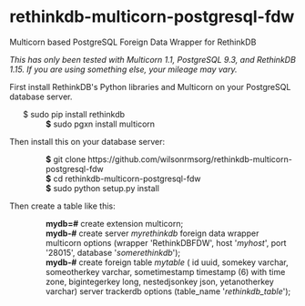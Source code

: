 rethinkdb-multicorn-postgresql-fdw
==================================

Multicorn based PostgreSQL Foreign Data Wrapper for RethinkDB

<i>This has only been tested with Multicorn 1.1, PostgreSQL 9.3, and RethinkDB 1.15.  If you are using something else, your mileage may vary.</i>

<dt>First install RethinkDB's Python libraries and Multicorn on your PostgreSQL database server.</dt>
<ol>
<dd<b>$</b>   sudo pip install rethinkdb</dd>
<dd><b>$</b>  sudo pgxn install multicorn</dd>
</ol>

<dt>Then install this on your database server:</dt>
<ol>
<dd><b>$</b>  git clone https://github.com/wilsonrmsorg/rethinkdb-multicorn-postgresql-fdw</dd>
<dd><b>$</b>  cd rethinkdb-multicorn-postgresql-fdw</dd>
<dd><b>$</b>  sudo python setup.py install</dd>
</ol>

<dt>Then create a table like this:</dt>
<ol>
<dd><b>mydb=#</b> create extension multicorn;</dd>
<dd><b>mydb-#</b> create server <i>myrethinkdb</i> foreign data wrapper multicorn options (wrapper 'RethinkDBFDW', host '<i>myhost</i>', port '28015', database '<i>somerethinkdb</i>');</dd>
<dd><b>mydb-#</b> create foreign table <i>mytable</i> (
                  id uuid,
                  somekey varchar,
                  someotherkey varchar,
                  sometimestamp timestamp (6) with time zone,
                  bigintegerkey long,
                  nestedjsonkey json,
                  yetanotherkey varchar)
                  server trackerdb options (table_name '<i>rethinkdb_table</i>');</dd>
</ol>

